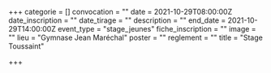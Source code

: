 +++
categorie = []
convocation = ""
date = 2021-10-29T08:00:00Z
date_inscription = ""
date_tirage = ""
description = ""
end_date = 2021-10-29T14:00:00Z
event_type = "stage_jeunes"
fiche_inscription = ""
image = ""
lieu = "Gymnase Jean Maréchal"
poster = ""
reglement = ""
title = "Stage Toussaint"

+++
